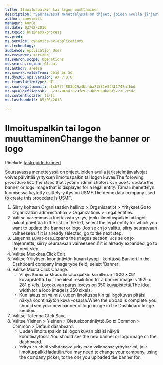 ```yaml
--- 
title: Ilmoituspalkin tai logon muuttaminen
description: "Seuraavassa menettelyssä on ohjeet, joiden avulla järjestelmänvalvojat voivat päivittää yrityksen ilmoituspalkin tai logon kuvan."
author: aneesmsft
manager: AnnBe
ms.date: 03/02/2016
ms.topic: business-process
ms.prod: 
ms.service: dynamics-ax-applications
ms.technology: 
audience: Application User
ms.reviewer: sericks
ms.search.scope: Operations
ms.search.region: Global
ms.author: aneesa
ms.search.validFrom: 2016-06-30
ms.dyn365.ops.version: AX 7.0.0
ms.translationtype: HT
ms.sourcegitcommit: efcb77ff883b29a4bbaba27551e02311742afbbd
ms.openlocfilehash: 05733706ad7623fc9253bba658ba6fd77302e5d2
ms.contentlocale: fi-fi
ms.lasthandoff: 05/08/2018

---
```

# <a name="change-the-banner-or-logo"></a><span data-ttu-id="e9201-103">Ilmoituspalkin tai logon muuttaminen</span><span class="sxs-lookup"><span data-stu-id="e9201-103">Change the banner or logo</span></span>

[!include [task guide banner](../../includes/task-guide-banner.md)]

<span data-ttu-id="e9201-104">Seuraavassa menettelyssä on ohjeet, joiden avulla järjestelmänvalvojat voivat päivittää yrityksen ilmoituspalkin tai logon kuvan.</span><span class="sxs-lookup"><span data-stu-id="e9201-104">The following procedure lists the steps that system administrators can use to update the banner or logo image that is displayed for a legal entity.</span></span> <span data-ttu-id="e9201-105">Tämän menettelyn luomisessa käytetty esittely-yritys on USMF.</span><span class="sxs-lookup"><span data-stu-id="e9201-105">The demo data company used to create this procedure is USMF.</span></span>

1. <span data-ttu-id="e9201-106">Siirry kohtaan Organisaation hallinto > Organisaatiot > Yritykset.</span><span class="sxs-lookup"><span data-stu-id="e9201-106">Go to Organization administration > Organizations > Legal entities.</span></span>
2. <span data-ttu-id="e9201-107">Valitse vasemmasta luettelosta yritys, jonka ilmoituspalkin tai logoin haluat päivittää.</span><span class="sxs-lookup"><span data-stu-id="e9201-107">In the list on the left, select the legal entity for which you want to update the banner or logo.</span></span> <span data-ttu-id="e9201-108">Jos se on jo valittu, siirry seuraavaan vaiheeseen.</span><span class="sxs-lookup"><span data-stu-id="e9201-108">If it is already selected, go to the next step.</span></span>
3. <span data-ttu-id="e9201-109">Laajenna Kuvat-osa.</span><span class="sxs-lookup"><span data-stu-id="e9201-109">Expand the Images section.</span></span> <span data-ttu-id="e9201-110">Jos se on jo laajennettu, siirry seuraavaan vaiheeseen.</span><span class="sxs-lookup"><span data-stu-id="e9201-110">If it is already expanded, go to the next step.</span></span>
4. <span data-ttu-id="e9201-111">Valitse Muokkaa.</span><span class="sxs-lookup"><span data-stu-id="e9201-111">Click Edit.</span></span>
5. <span data-ttu-id="e9201-112">Valitse Yrityksen koontinäytön kuvan tyyppi -kentässä Banneri.</span><span class="sxs-lookup"><span data-stu-id="e9201-112">In the Dashboard company image type field, select 'Banner'.</span></span>
6. <span data-ttu-id="e9201-113">Valitse Muuta.</span><span class="sxs-lookup"><span data-stu-id="e9201-113">Click Change.</span></span>
    * <span data-ttu-id="e9201-114">Vihje: Paras tarkkuus ilmoituspalkin kuvalle on 1 920 x 281 kuvapistettä.</span><span class="sxs-lookup"><span data-stu-id="e9201-114">Tip: The ideal resolution for a banner image is 1920 x 281 pixels.</span></span> <span data-ttu-id="e9201-115">Logokuvan paras leveys on 350 kuvapistettä.</span><span class="sxs-lookup"><span data-stu-id="e9201-115">The ideal width for a logo image is 350 pixels.</span></span>  
    * <span data-ttu-id="e9201-116">Kun lataus on valmis, uuden ilmoituspalkin tai logokuvan pitäisi näkyä Koontinäytön kuva -osassa.</span><span class="sxs-lookup"><span data-stu-id="e9201-116">When the upload is complete, you should see your new banner or logo image in the Dashboard Image section.</span></span>  
7. <span data-ttu-id="e9201-117">Valitse Tallenna.</span><span class="sxs-lookup"><span data-stu-id="e9201-117">Click Save.</span></span>
8. <span data-ttu-id="e9201-118">Valitse Yleinen > Yleinen > Oletuskoontinäyttö.</span><span class="sxs-lookup"><span data-stu-id="e9201-118">Go to Common > Common > Default dashboard.</span></span>
    * <span data-ttu-id="e9201-119">Uuden ilmoituspalkin tai logon kuvan pitäisi näkyä koontinäytössä.</span><span class="sxs-lookup"><span data-stu-id="e9201-119">You should see the new banner or logo image on the dashboard.</span></span>  
    * <span data-ttu-id="e9201-120">Yritys on ehkä vaihdettava yrityksen valinnassa yritykseksi, jolle ilmoituspalkki ladattiin.</span><span class="sxs-lookup"><span data-stu-id="e9201-120">You may need to change your company, using the company picker, to the one you uploaded the banner for.</span></span>  


